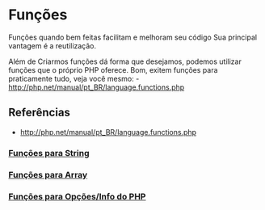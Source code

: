 Funções
=======

Funções quando bem feitas facilitam e melhoram seu código
Sua principal vantagem é a reutilização.

Além de Criarmos funções dá forma que desejamos, podemos
utilizar funções que o próprio PHP oferece.
Bom, exitem funções para praticamente tudo, veja você mesmo:
	-http://php.net/manual/pt_BR/language.functions.php

Referências
-----------
 - http://php.net/manual/pt_BR/language.functions.php

### [Funções para String](http://us3.php.net/manual/pt_BR/ref.strings.php) 
### [Funções para Array](http://us3.php.net/manual/pt_BR/ref.array.php) 
### [Funções para Opções/Info do PHP](http://php.net/manual/pt_BR/ref.info.php)
